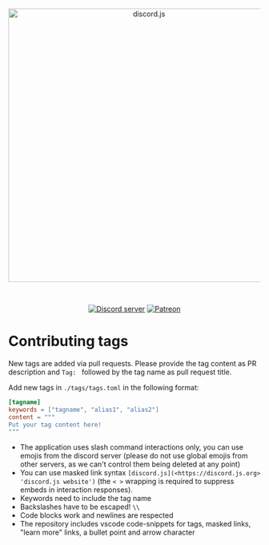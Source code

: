 <div align="center">
  <br />
  <p>
    <a href="https://discord.js.org"><img src="https://discord.js.org/static/logo.svg" width="546" alt="discord.js" /></a>
  </p>
  <br />
  <p>
    <a href="https://discord.gg/djs"><img src="https://img.shields.io/discord/222078108977594368?color=5865F2&logo=discord&logoColor=white" alt="Discord server" /></a>
    <a href="https://www.patreon.com/discordjs"><img src="https://img.shields.io/badge/donate-patreon-F96854.svg" alt="Patreon" /></a>
  </p>
</div>

# Contributing tags

New tags are added via pull requests. Please provide the tag content as PR description and `Tag: ` followed by the tag name as pull request title.

Add new tags in `./tags/tags.toml` in the following format:

```toml
[tagname]
keywords = ["tagname", "alias1", "alias2"]
content = """
Put your tag content here!
"""

```

- The application uses slash command interactions only, you can use emojis from the discord server (please do not use global emojis from other servers, as we can't control them being deleted at any point)
- You can use masked link syntax `[discord.js](<https://discord.js.org> 'discord.js website')` (the `< >` wrapping is required to suppress embeds in interaction responses).
- Keywords need to include the tag name
- Backslashes have to be escaped! `\\`
- Code blocks work and newlines are respected
- The repository includes vscode code-snippets for tags, masked links, "learn more" links, a bullet point and arrow character
